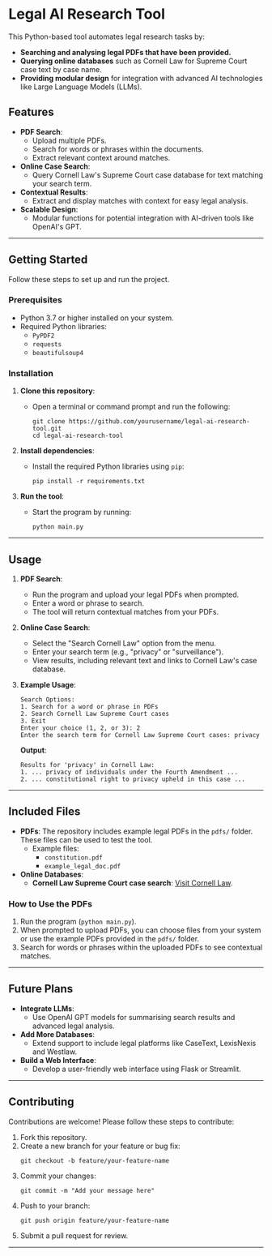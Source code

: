 # Legal AI Research Tool

This Python-based tool automates legal research tasks by:
- **Searching and analysing legal PDFs that have been provided.**
- **Querying online databases** such as Cornell Law for Supreme Court case text by case name.
- **Providing modular design** for integration with advanced AI technologies like Large Language Models (LLMs).

## Features
- **PDF Search**:
  - Upload multiple PDFs.
  - Search for words or phrases within the documents.
  - Extract relevant context around matches.
- **Online Case Search**:
  - Query Cornell Law's Supreme Court case database for text matching your search term.
- **Contextual Results**:
  - Extract and display matches with context for easy legal analysis.
- **Scalable Design**:
  - Modular functions for potential integration with AI-driven tools like OpenAI's GPT.

---

## Getting Started

Follow these steps to set up and run the project.

### Prerequisites
- Python 3.7 or higher installed on your system.
- Required Python libraries:
  - `PyPDF2`
  - `requests`
  - `beautifulsoup4`

### Installation

1. **Clone this repository**:
   - Open a terminal or command prompt and run the following:
     ```
     git clone https://github.com/yourusername/legal-ai-research-tool.git
     cd legal-ai-research-tool
     ```

2. **Install dependencies**:
   - Install the required Python libraries using `pip`:
     ```
     pip install -r requirements.txt
     ```

3. **Run the tool**:
   - Start the program by running:
     ```
     python main.py
     ```

---

## Usage

1. **PDF Search**:
   - Run the program and upload your legal PDFs when prompted.
   - Enter a word or phrase to search.
   - The tool will return contextual matches from your PDFs.

2. **Online Case Search**:
   - Select the "Search Cornell Law" option from the menu.
   - Enter your search term (e.g., "privacy" or "surveillance").
   - View results, including relevant text and links to Cornell Law's case database.

3. **Example Usage**:
   ```
   Search Options:
   1. Search for a word or phrase in PDFs
   2. Search Cornell Law Supreme Court cases
   3. Exit
   Enter your choice (1, 2, or 3): 2
   Enter the search term for Cornell Law Supreme Court cases: privacy
   ```

   **Output**:
   ```
   Results for 'privacy' in Cornell Law:
   1. ... privacy of individuals under the Fourth Amendment ...
   2. ... constitutional right to privacy upheld in this case ...
   ```

---

## Included Files

- **PDFs**: The repository includes example legal PDFs in the `pdfs/` folder. These files can be used to test the tool. 
  - Example files:
    - `constitution.pdf`
    - `example_legal_doc.pdf`
- **Online Databases**:
  - **Cornell Law Supreme Court case search**: [Visit Cornell Law](https://www.law.cornell.edu/supremecourt/text).

### How to Use the PDFs
1. Run the program (`python main.py`).
2. When prompted to upload PDFs, you can choose files from your system or use the example PDFs provided in the `pdfs/` folder.
3. Search for words or phrases within the uploaded PDFs to see contextual matches.


---

## Future Plans

- **Integrate LLMs**:
  - Use OpenAI GPT models for summarising search results and advanced legal analysis.
- **Add More Databases**:
  - Extend support to include legal platforms like CaseText, LexisNexis and Westlaw.
- **Build a Web Interface**:
  - Develop a user-friendly web interface using Flask or Streamlit.

---

## Contributing

Contributions are welcome! Please follow these steps to contribute:
1. Fork this repository.
2. Create a new branch for your feature or bug fix:
   ```
   git checkout -b feature/your-feature-name
   ```
3. Commit your changes:
   ```
   git commit -m "Add your message here"
   ```
4. Push to your branch:
   ```
   git push origin feature/your-feature-name
   ```
5. Submit a pull request for review.

---



